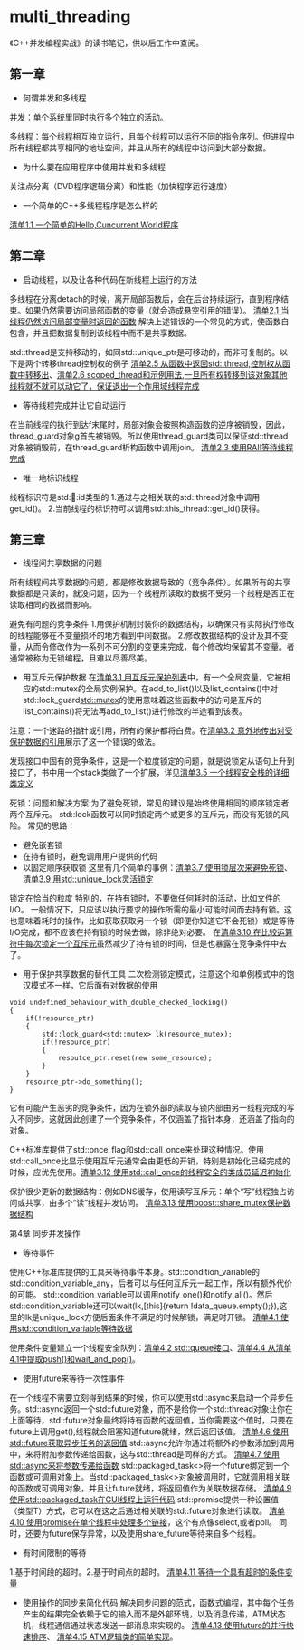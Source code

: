 # multi_threading
《C++并发编程实战》的读书笔记，供以后工作中查阅。
## 第一章
- 何谓并发和多线程

并发：单个系统里同时执行多个独立的活动。

多线程：每个线程相互独立运行，且每个线程可以运行不同的指令序列。但进程中所有线程都共享相同的地址空间，并且从所有的线程中访问到大部分数据。

- 为什么要在应用程序中使用并发和多线程

关注点分离（DVD程序逻辑分离）和性能（加快程序运行速度）

- 一个简单的C++多线程程序是怎么样的

[清单1.1 一个简单的Hello,Cuncurrent World程序](https://github.com/xuyicpp/multi_threading/blob/master/chapter01/example1_1.cpp)

## 第二章
- 启动线程，以及让各种代码在新线程上运行的方法

多线程在分离detach的时候，离开局部函数后，会在后台持续运行，直到程序结束。如果仍然需要访问局部函数的变量（就会造成悬空引用的错误）。
[清单2.1 当线程仍然访问局部变量时返回的函数](https://github.com/xuyicpp/multi_threading/blob/master/chapter02/example2_1.cpp)
解决上述错误的一个常见的方式，使函数自包含，并且把数据复制到该线程中而不是共享数据。

std::thread是支持移动的，如同std::unique_ptr是可移动的，而非可复制的。以下是两个转移thread控制权的例子
[清单2.5 从函数中返回std::thread,控制权从函数中转移出](https://github.com/xuyicpp/multi_threading/blob/master/chapter02/example2_5.cpp)、[清单2.6 scoped_thread和示例用法,一旦所有权转移到该对象其他线程就不就可以动它了，保证退出一个作用域线程完成](https://github.com/xuyicpp/multi_threading/blob/master/chapter02/example2_6.cpp)
- 等待线程完成并让它自动运行

在当前线程的执行到达f末尾时，局部对象会按照构造函数的逆序被销毁，因此，thread_guard对象g首先被销毁。所以使用thread_guard类可以保证std::thread对象被销毁前，在thread_guard析构函数中调用join。
[清单2.3 使用RAII等待线程完成](https://github.com/xuyicpp/multi_threading/blob/master/chapter02/example2_3.cpp)

- 唯一地标识线程

线程标识符是std::thread::id类型的
1.通过与之相关联的std::thread对象中调用get_id()。
2.当前线程的标识符可以调用std::this_thread::get_id()获得。

## 第三章

- 线程间共享数据的问题

所有线程间共享数据的问题，都是修改数据导致的（竞争条件）。如果所有的共享数据都是只读的，就没问题，因为一个线程所读取的数据不受另一个线程是否正在读取相同的数据而影响。

避免有问题的竞争条件
1.用保护机制封装你的数据结构，以确保只有实际执行修改的线程能够在不变量损坏的地方看到中间数据。
2.修改数据结构的设计及其不变量，从而令修改作为一系列不可分割的变更来完成，每个修改均保留其不变量。者通常被称为无锁编程，且难以尽善尽美。

- 用互斥元保护数据
在[清单3.1 用互斥元保护列表](https://github.com/xuyicpp/multi_threading/blob/master/chapter03/example3_1.cpp)中，有一个全局变量，它被相应的std::mutex的全局实例保护。在add_to_list()以及list_contains()中对std::lock_guard<std::mutex>的使用意味着这些函数中的访问是互斥的list_contains()将无法再add_to_list()进行修改的半途看到该表。

注意：一个迷路的指针或引用，所有的保护都将白费。在[清单3.2 意外地传出对受保护数据的引用](https://github.com/xuyicpp/multi_threading/blob/master/chapter03/example3_2.cpp)展示了这一个错误的做法。

发现接口中固有的竞争条件，这是一个粒度锁定的问题，就是说锁定从语句上升到接口了，书中用一个stack类做了一个扩展，详见[清单3.5 一个线程安全栈的详细类定义](https://github.com/xuyicpp/multi_threading/blob/master/chapter03/example3_5.cpp)

死锁：问题和解决方案:为了避免死锁，常见的建议是始终使用相同的顺序锁定者两个互斥元。
std::lock函数可以同时锁定两个或更多的互斥元，而没有死锁的风险。
常见的思路：
- 避免嵌套锁
- 在持有锁时，避免调用用户提供的代码
- 以固定顺序获取锁
这里有几个简单的事例：[清单3.7 使用锁层次来避免死锁](https://github.com/xuyicpp/multi_threading/blob/master/chapter03/example3_7.cpp)、[清单3.9 用std::unique_lock灵活锁定](https://github.com/xuyicpp/multi_threading/blob/master/chapter03/example3_9.cpp)

锁定在恰当的粒度
特别的，在持有锁时，不要做任何耗时的活动，比如文件的I/O。
一般情况下，只应该以执行要求的操作所需的最小可能时间而去持有锁。这也意味着耗时的操作，比如获取获取另一个锁（即便你知道它不会死锁）或是等待I/O完成，都不应该在持有锁的时候去做，除非绝对必要。
在[清单3.10 在比较运算符中每次锁定一个互斥元](https://github.com/xuyicpp/multi_threading/blob/master/chapter03/example3_10.cpp)虽然减少了持有锁的时间，但是也暴露在竞争条件中去了。

- 用于保护共享数据的替代工具
二次检测锁定模式，注意这个和单例模式中的饱汉模式不一样，它后面有对数据的使用
```
void undefined_behaviour_with_double_checked_locking()
{
	if(!resource_ptr)
	{
		std::lock_guard<std::mutex> lk(resource_mutex);
		if(!resource_ptr)
		{
			resoutce_ptr.reset(new some_resource);
		}
	}
	resource_ptr->do_something();
}
```
它有可能产生恶劣的竞争条件，因为在锁外部的读取与锁内部由另一线程完成的写入不同步。这就因此创建了一个竞争条件，不仅涵盖了指针本身，还涵盖了指向的对象。

C++标准库提供了std::once_flag和std::call_once来处理这种情况。使用std::call_once比显示使用互斥元通常会由更低的开销，特别是初始化已经完成的时候，应优先使用。[清单3.12 使用std::call_once的线程安全的类成员延迟初始化](https://github.com/xuyicpp/multi_threading/blob/master/chapter03/example3_12.cpp)

保护很少更新的数据结构：例如DNS缓存，使用读写互斥元：单个“写”线程独占访问或共享，由多个“读”线程并发访问。
[清单3.13 使用boost::share_mutex保护数据结构](https://github.com/xuyicpp/multi_threading/blob/master/chapter03/example3_13.cpp)

第4章 同步并发操作
- 等待事件

使用C++标准库提供的工具来等待事件本身。std::condition_variable的std::condition_variable_any，后者可以与任何互斥元一起工作，所以有额外代价的可能。
std::condition_variable可以调用notify_one()和notify_all()。然后std::condition_variable还可以wait(lk,[this]{return !data_queue.empty();}),这里的lk是unique_lock方便后面条件不满足的时候解锁，满足时开锁。
[清单4.1 使用std::condition_variable等待数据](https://github.com/xuyicpp/multi_threading/blob/master/chapter04/example4_01.cpp)

使用条件变量建立一个线程安全队列：[清单4.2 std::queue接口](https://github.com/xuyicpp/multi_threading/blob/master/chapter04/example4_02.cpp)、[清单4.4 从清单4.1中提取push()和wait_and_pop()](https://github.com/xuyicpp/multi_threading/blob/master/chapter04/example4_04.cpp)。

- 使用future来等待一次性事件

在一个线程不需要立刻得到结果的时候，你可以使用std::async来启动一个异步任务。std::async返回一个std::future对象，而不是给你一个std::thread对象让你在上面等待，std::future对象最终将持有函数的返回值，当你需要这个值时，只要在future上调用get(),线程就会阻塞知道future就绪，然后返回该值。
[清单4.6 使用std::future获取异步任务的返回值](https://github.com/xuyicpp/multi_threading/blob/master/chapter04/example4_06.cpp)
std::async允许你通过将额外的参数添加到调用中，来将附加参数传递给函数，这与std::thread是同样的方式。
[清单4.7 使用std::async来将参数传递给函数](https://github.com/xuyicpp/multi_threading/blob/master/chapter04/example4_07.cpp)
std::packaged_task<>将一个future绑定到一个函数或可调用对象上。当std::packaged_task<>对象被调用时，它就调用相关联的函数或可调用对象，并且让future就绪，将返回值作为关联数据存储。
[清单4.9 使用std::packaged_task在GUI线程上运行代码](https://github.com/xuyicpp/multi_threading/blob/master/chapter04/example4_09.cpp)
std::promise<T>提供一种设置值（类型T）方式，它可以在这之后通过相关联的std::future<T>对象进行读取。
[清单4.10 使用promise在单个线程中处理多个链接](https://github.com/xuyicpp/multi_threading/blob/master/chapter04/example4_10.cpp)，这个有点像select,或者poll。
同时，还要为future保存异常，以及使用share_future等待来自多个线程。

- 有时间限制的等待

1.基于时间段的超时。2.基于时间点的超时。
[清单4.11 等待一个具有超时的条件变量](https://github.com/xuyicpp/multi_threading/blob/master/chapter04/example4_11.cpp)

- 使用操作的同步来简化代码
解决同步问题的范式，函数式编程，其中每个任务产生的结果完全依赖于它的输入而不是外部环境，以及消息传递，ATM状态机，线程通信通过状态发送一部消息来实现的。
[清单4.13 使用future的并行快速排序](https://github.com/xuyicpp/multi_threading/blob/master/chapter04/example4_13.cpp)、
[清单4.15 ATM逻辑类的简单实现](https://github.com/xuyicpp/multi_threading/blob/master/chapter04/example4_15.cpp)。